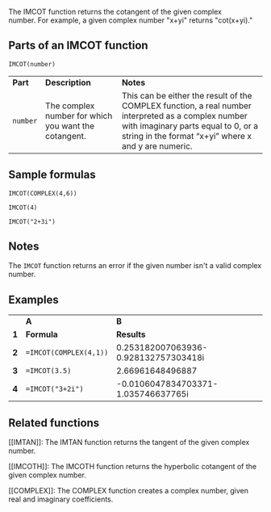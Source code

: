 The IMCOT function returns the cotangent of the given complex number. For example, a given complex number "x+yi" returns "cot(x+yi)."

Parts of an IMCOT function
--------------------------

`IMCOT(number)`

|  |  |  |
| --- | --- | --- |
| **Part** | **Description** | **Notes** |
| `number` | The complex number for which you want the cotangent. | This can be either the result of the COMPLEX function, a real number interpreted as a complex number with imaginary parts equal to 0, or a string in the format “x+yi” where x and y are numeric. |

Sample formulas
---------------

`IMCOT(COMPLEX(4,6))`

`IMCOT(4)`

`IMCOT("2+3i")`

Notes
-----

The `IMCOT` function returns an error if the given number isn't a valid complex number.

Examples
--------

|  |  |  |
| --- | --- | --- |
|  | **A** | **B** |
| **1** | **Formula** | **Results** |
| **2** | `=IMCOT(COMPLEX(4,1))` | 0.253182007063936-0.928132757303418i |
| **3** | `=IMCOT(3.5)` | 2.66961648496887 |
| **4** | `=IMCOT("3+2i")` | -0.0106047834703371-1.035746637765i |

Related functions
-----------------

[[IMTAN]]: The IMTAN function returns the tangent of the given complex number.

[[IMCOTH]]: The IMCOTH function returns the hyperbolic cotangent of the given complex number.

[[COMPLEX]]: The COMPLEX function creates a complex number, given real and imaginary coefficients.